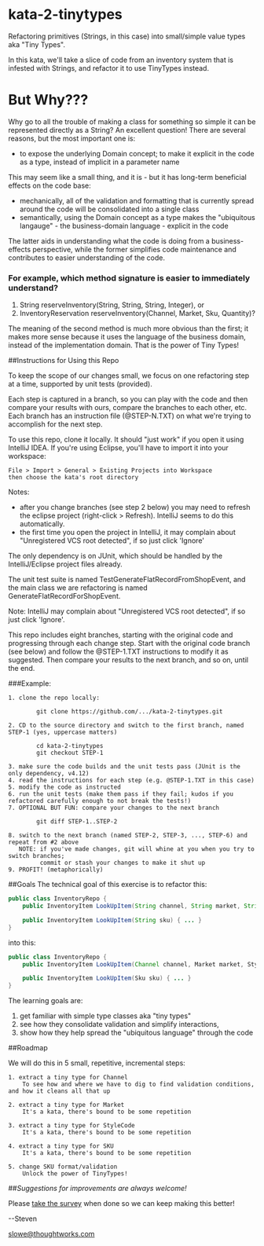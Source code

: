 # kata-2-tinytypes
Refactoring primitives (Strings, in this case) into small/simple value types aka "Tiny Types".

In this kata, we'll take a slice of code from an inventory system that is infested with Strings, and refactor it to use TinyTypes instead.

# But Why???

Why go to all the trouble of making a class for something so simple it can be represented directly as a String? An excellent question! There are several reasons, but the most important one is:
 
  * to expose the underlying Domain concept; to make it explicit in the code as a type, instead of implicit in a parameter name
  
This may seem like a small thing, and it is - but it has long-term beneficial effects on the code base:

  * mechanically, all of the validation and formatting that is currently spread around the code will be consolidated into a single class
  * semantically, using the Domain concept as a type makes the "ubiquitous langauge" - the business-domain language - explicit in the code
  
The latter aids in understanding what the code is doing from a business-effects perspective, while the former simplifies code maintenance and contributes to easier understanding of the code.

### For example, which method signature is easier to immediately understand?

  1. String reserveInventory(String, String, String, Integer), or
  2. InventoryReservation reserveInventory(Channel, Market, Sku, Quantity)?
  
The meaning of the second method is much more obvious than the first; it makes more sense because it uses the language of the business domain, instead of the implementation domain. That is the power of Tiny Types!

##Instructions for Using this Repo

To keep the scope of our changes small, we focus on one refactoring step at a time, supported by unit tests (provided).

Each step is captured in a branch, so you can play with the code and then compare your results with ours, compare the branches to each other, etc. Each branch has an instruction file (@STEP-N.TXT) on what we're trying to accomplish for the next step.

To use this repo, clone it locally. It should "just work" if you open it using IntelliJ IDEA. If you're using Eclipse, you'll have to import it into your workspace:

    File > Import > General > Existing Projects into Workspace
    then choose the kata's root directory

Notes: 

  * after you change branches (see step 2 below) you may need to refresh the eclipse project (right-click > Refresh). IntelliJ seems to do this automatically.
  * the first time you open the project in IntelliJ, it may complain about "Unregistered VCS root detected", if so just click 'Ignore'

The only dependency is on JUnit, which should be handled by the IntelliJ/Eclipse project files already.

The unit test suite is named TestGenerateFlatRecordFromShopEvent, and the main class we are refactoring is named GenerateFlatRecordForShopEvent.

Note: IntelliJ may complain about "Unregistered VCS root detected", if so just click 'Ignore'.

This repo includes eight branches, starting with the original code and progressing through each change step. Start with the original code branch (see below) and follow the @STEP-1.TXT instructions to modify it as suggested. Then compare your results to the next branch, and so on, until the end.
 
###Example:

    1. clone the repo locally:

```
        git clone https://github.com/.../kata-2-tinytypes.git
```

    2. CD to the source directory and switch to the first branch, named STEP-1 (yes, uppercase matters)
    
```
        cd kata-2-tinytypes
        git checkout STEP-1
```

    3. make sure the code builds and the unit tests pass (JUnit is the only dependency, v4.12)
    4. read the instructions for each step (e.g. @STEP-1.TXT in this case)
    5. modify the code as instructed
    6. run the unit tests (make them pass if they fail; kudos if you refactored carefully enough to not break the tests!)
    7. OPTIONAL BUT FUN: compare your changes to the next branch
    
```
        git diff STEP-1..STEP-2
```

    8. switch to the next branch (named STEP-2, STEP-3, ..., STEP-6) and repeat from #2 above
       NOTE: if you've made changes, git will whine at you when you try to switch branches; 
             commit or stash your changes to make it shut up
    9. PROFIT! (metaphorically)

##Goals
The technical goal of this exercise is to refactor this:

```Java
public class InventoryRepo {
    public InventoryItem LookUpItem(String channel, String market, String styleCode, String description) { ... }

    public InventoryItem LookUpItem(String sku) { ... }
}
```

into this:

```Java
public class InventoryRepo {
    public InventoryItem LookUpItem(Channel channel, Market market, StyleCode styleCode, String description) { ... }

    public InventoryItem LookUpItem(Sku sku) { ... }
}
```

The learning goals are:

  1. get familiar with simple type classes aka "tiny types"
  2. see how they consolidate validation and simplify interactions,
  3. show how they help spread the "ubiquitous language" through the code

##Roadmap

We will do this in 5 small, repetitive, incremental steps:

    1. extract a tiny type for Channel
        To see how and where we have to dig to find validation conditions, and how it cleans all that up 
        
    2. extract a tiny type for Market
        It's a kata, there's bound to be some repetition

    3. extract a tiny type for StyleCode
        It's a kata, there's bound to be some repetition

    4. extract a tiny type for SKU
        It's a kata, there's bound to be some repetition

    5. change SKU format/validation
        Unlock the power of TinyTypes!
    
##*Suggestions for improvements are always welcome!*

Please [take the survey](https://www.surveymonkey.com/r/DPYTVHQ) when done so we can keep making this better!

--Steven

slowe@thoughtworks.com
